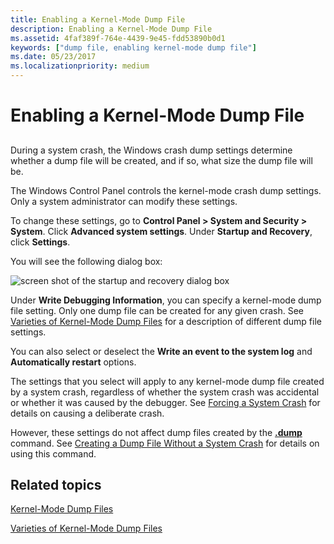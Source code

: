 ```yaml
---
title: Enabling a Kernel-Mode Dump File
description: Enabling a Kernel-Mode Dump File
ms.assetid: 4faf389f-764e-4439-9e45-fdd53890b0d1
keywords: ["dump file, enabling kernel-mode dump file"]
ms.date: 05/23/2017
ms.localizationpriority: medium
---
```


# Enabling a Kernel-Mode Dump File


## <span id="ddk_enabling_a_kernel_mode_dump_file_dbg"></span><span id="DDK_ENABLING_A_KERNEL_MODE_DUMP_FILE_DBG"></span>


During a system crash, the Windows crash dump settings determine whether a dump file will be created, and if so, what size the dump file will be.

The Windows Control Panel controls the kernel-mode crash dump settings. Only a system administrator can modify these settings.

To change these settings, go to **Control Panel &gt; System and Security &gt; System**. Click **Advanced system settings**. Under **Startup and Recovery**, click **Settings**.

You will see the following dialog box:

![screen shot of the startup and recovery dialog box](images/crashpanel.png)

Under **Write Debugging Information**, you can specify a kernel-mode dump file setting. Only one dump file can be created for any given crash. See [Varieties of Kernel-Mode Dump Files](varieties-of-kernel-mode-dump-files.md) for a description of different dump file settings.

You can also select or deselect the **Write an event to the system log** and **Automatically restart** options.

The settings that you select will apply to any kernel-mode dump file created by a system crash, regardless of whether the system crash was accidental or whether it was caused by the debugger. See [Forcing a System Crash](forcing-a-system-crash.md) for details on causing a deliberate crash.

However, these settings do not affect dump files created by the [**.dump**](-dump--create-dump-file-.md) command. See [Creating a Dump File Without a System Crash](creating-a-dump-file-without-a-system-crash.md) for details on using this command.

## <span id="related_topics"></span>Related topics


[Kernel-Mode Dump Files](kernel-mode-dump-files.md)

[Varieties of Kernel-Mode Dump Files](varieties-of-kernel-mode-dump-files.md)

 

 






